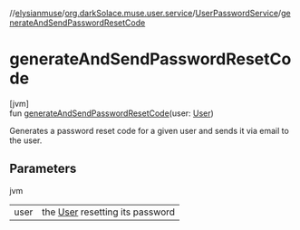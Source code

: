 //[elysianmuse](../../../index.md)/[org.darkSolace.muse.user.service](../index.md)/[UserPasswordService](index.md)/[generateAndSendPasswordResetCode](generate-and-send-password-reset-code.md)

# generateAndSendPasswordResetCode

[jvm]\
fun [generateAndSendPasswordResetCode](generate-and-send-password-reset-code.md)(user: [User](../../org.darkSolace.muse.user.model/-user/index.md))

Generates a password reset code for a given user and sends it via email to the user.

## Parameters

jvm

| | |
|---|---|
| user | the [User](../../org.darkSolace.muse.user.model/-user/index.md) resetting its password |
